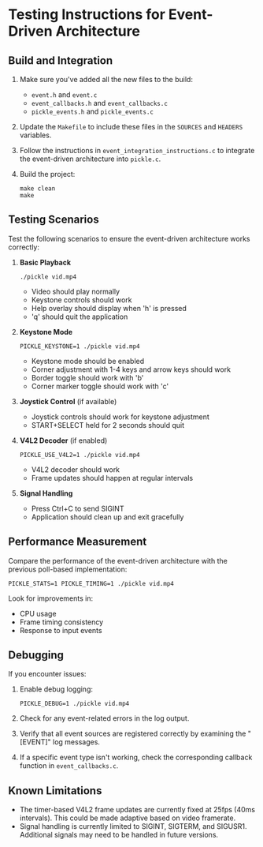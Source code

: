 # Testing Instructions for Event-Driven Architecture

## Build and Integration

1. Make sure you've added all the new files to the build:
   - `event.h` and `event.c`
   - `event_callbacks.h` and `event_callbacks.c`
   - `pickle_events.h` and `pickle_events.c`

2. Update the `Makefile` to include these files in the `SOURCES` and `HEADERS` variables.

3. Follow the instructions in `event_integration_instructions.c` to integrate the event-driven architecture into `pickle.c`.

4. Build the project:
   ```
   make clean
   make
   ```

## Testing Scenarios

Test the following scenarios to ensure the event-driven architecture works correctly:

1. **Basic Playback**
   ```
   ./pickle vid.mp4
   ```
   - Video should play normally
   - Keystone controls should work
   - Help overlay should display when 'h' is pressed
   - 'q' should quit the application

2. **Keystone Mode**
   ```
   PICKLE_KEYSTONE=1 ./pickle vid.mp4
   ```
   - Keystone mode should be enabled
   - Corner adjustment with 1-4 keys and arrow keys should work
   - Border toggle should work with 'b'
   - Corner marker toggle should work with 'c'

3. **Joystick Control** (if available)
   - Joystick controls should work for keystone adjustment
   - START+SELECT held for 2 seconds should quit

4. **V4L2 Decoder** (if enabled)
   ```
   PICKLE_USE_V4L2=1 ./pickle vid.mp4
   ```
   - V4L2 decoder should work
   - Frame updates should happen at regular intervals

5. **Signal Handling**
   - Press Ctrl+C to send SIGINT
   - Application should clean up and exit gracefully

## Performance Measurement

Compare the performance of the event-driven architecture with the previous poll-based implementation:

```
PICKLE_STATS=1 PICKLE_TIMING=1 ./pickle vid.mp4
```

Look for improvements in:
- CPU usage
- Frame timing consistency
- Response to input events

## Debugging

If you encounter issues:

1. Enable debug logging:
   ```
   PICKLE_DEBUG=1 ./pickle vid.mp4
   ```

2. Check for any event-related errors in the log output.

3. Verify that all event sources are registered correctly by examining the "[EVENT]" log messages.

4. If a specific event type isn't working, check the corresponding callback function in `event_callbacks.c`.

## Known Limitations

- The timer-based V4L2 frame updates are currently fixed at 25fps (40ms intervals). This could be made adaptive based on video framerate.
- Signal handling is currently limited to SIGINT, SIGTERM, and SIGUSR1. Additional signals may need to be handled in future versions.